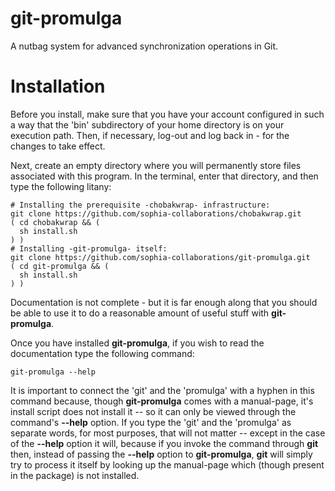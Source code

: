 # git-promulga
A nutbag system for advanced synchronization operations in Git.

# Installation
Before you install, make sure that you have your account configured
in such a way that the 'bin' subdirectory of your home directory
is on your execution path. Then, if necessary, log-out and log
back in - for the changes to take effect.

Next, create an empty directory where you will permanently store
files associated with this program.
In the terminal, enter that directory, and then type
the following litany:

    # Installing the prerequisite -chobakwrap- infrastructure:
    git clone https://github.com/sophia-collaborations/chobakwrap.git
    ( cd chobakwrap && (
      sh install.sh
    ) )
    # Installing -git-promulga- itself:
    git clone https://github.com/sophia-collaborations/git-promulga.git
    ( cd git-promulga && (
      sh install.sh
    ) )

Documentation is not complete - but it is far enough along
that you should be able to use it to do a reasonable amount
of useful stuff with __git-promulga__.

Once you have installed __git-promulga__, if you wish to read the documentation
type the following command:

    git-promulga --help

It is important to connect the 'git' and the 'promulga' with a hyphen
in this command because, though __git-promulga__ comes with
a manual-page, it's install script does not install it -- so it
can only be viewed through the command's __--help__ option.
If you type the 'git' and the 'promulga' as separate words,
for most purposes, that will not matter -- except in the case
of the __--help__ option it will, because if you invoke the
command through __git__ then, instead of passing the __--help__
option to __git-promulga__, __git__ will simply try to process
it itself by looking up the manual-page which (though present
in the package) is not installed.
